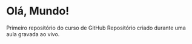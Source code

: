 # Olá, Mundo!
 Primeiro repositório do curso de GitHub
Repositório criado durante uma aula gravada ao vivo.